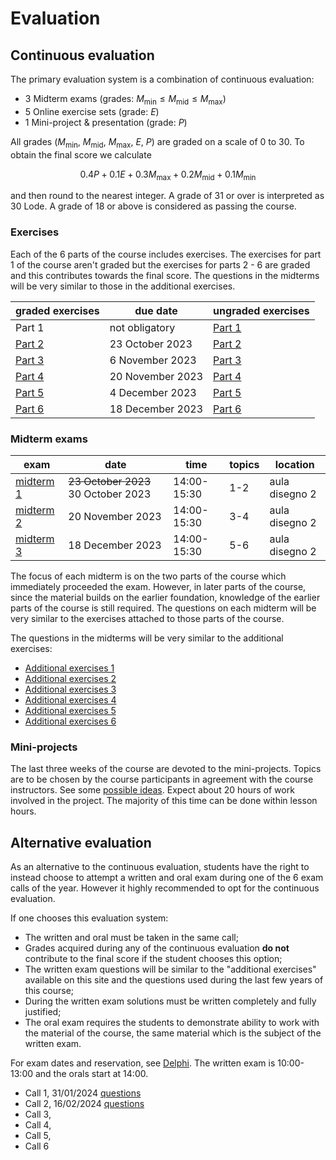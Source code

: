 # Evaluation

## Continuous evaluation

The primary evaluation system is a combination of continuous evaluation:

- 3 Midterm exams (grades: $M_{\mathrm{min}} \leq M_{\mathrm{mid}} \leq M_{\mathrm{max}}$)
- 5 Online exercise sets (grade: $E$)
- 1 Mini-project & presentation (grade: $P$)

All grades ($M_{\mathrm{min}}$, $M_{\mathrm{mid}}$, $M_{\mathrm{max}}$, $E$, $P$) are graded on a scale of 0 to 30.
To obtain the final score we calculate

$$
0.4 P + 0.1 E + 0.3 M_{\mathrm{max}} + 0.2 M_{\mathrm{mid}} + 0.1 M_{\mathrm{min}}
$$

and then round to the nearest integer. A grade of 31 or over is interpreted as 30 Lode. A grade of 18 or above is considered as passing the course.

### Exercises

Each of the 6 parts of the course includes exercises. The exercises for part 1 of the course aren't graded but the exercises for parts 2 - 6 are graded and this contributes towards the final score. The questions in the midterms will be very similar to those in the additional exercises.

| graded exercises  | due date         | ungraded exercises          |
| ----------------- | ---------------- | --------------------------- |
| Part 1            | not obligatory   | [Part 1](/pages/exercises1) |
| [Part 2][graded2] | 23 October 2023  | [Part 2](/pages/exercises2) |
| [Part 3][graded3] | 6 November 2023  | [Part 3](/pages/exercises3) |
| [Part 4][graded4] | 20 November 2023 | [Part 4](/pages/exercises4) |
| [Part 5][graded5] | 4 December 2023  | [Part 5](/pages/exercises5) |
| [Part 6][graded6] | 18 December 2023 | [Part 6](/pages/exercises6) |

[graded2]: https://esamionline.uniroma2.it/course/view.php?id=6165&section=2
[graded3]: https://esamionline.uniroma2.it/course/view.php?id=6165&section=3
[graded4]: https://esamionline.uniroma2.it/course/view.php?id=6165&section=4
[graded5]: https://esamionline.uniroma2.it/course/view.php?id=6165&section=5
[graded6]: https://esamionline.uniroma2.it/course/view.php?id=6165&section=6

### Midterm exams

| exam              | date                                | time        | topics | location       |
| ----------------- | ----------------------------------- | ----------- | ------ | -------------- |
| [midterm 1][mid1] | ~~23 October 2023~~ 30 October 2023 | 14:00-15:30 | 1-2    | aula disegno 2 |
| [midterm 2][mid2] | 20 November 2023                    | 14:00-15:30 | 3-4    | aula disegno 2 |
| [midterm 3][mid3] | 18 December 2023                    | 14:00-15:30 | 5-6    | aula disegno 2 |

[mid1]: /midterm1.pdf
[mid2]: /midterm2.pdf
[mid3]: /midterm3.pdf

The focus of each midterm is on the two parts of the course which immediately proceeded the exam. However, in later parts of the course, since the material builds on the earlier foundation, knowledge of the earlier parts of the course is still required. The questions on each midterm will be very similar to the exercises attached to those parts of the course.

The questions in the midterms will be very similar to the additional exercises:

- [Additional exercises 1](/pages/exercises1)
- [Additional exercises 2](/pages/exercises2)
- [Additional exercises 3](/pages/exercises3)
- [Additional exercises 4](/pages/exercises4)
- [Additional exercises 5](/pages/exercises5)
- [Additional exercises 6](/pages/exercises6)

### Mini-projects

The last three weeks of the course are devoted to the mini-projects. Topics are to be chosen by the course participants in agreement with the course instructors. See some [possible ideas](/pages/project). Expect about 20 hours of work involved in the project. The majority of this time can be done within lesson hours.

## Alternative evaluation

As an alternative to the continuous evaluation, students have the right to instead choose to attempt a written and oral exam during one of the 6 exam calls of the year. However it highly recommended to opt for the continuous evaluation.

If one chooses this evaluation system:

- The written and oral must be taken in the same call;
- Grades acquired during any of the continuous evaluation **do not** contribute to the final score if the student chooses this option;
- The written exam questions will be similar to the "additional exercises" available on this site and the questions used during the last few years of this course;
- During the written exam solutions must be written completely and fully justified;
- The oral exam requires the students to demonstrate ability to work with the material of the course, the same material which is the subject of the written exam.

For exam dates and reservation, see [Delphi](https://delphi.uniroma2.it/). The written exam is 10:00-13:00 and the orals start at 14:00.

- Call 1, 31/01/2024 [questions](/call1.pdf)
- Call 2, 16/02/2024 [questions](/call2.pdf)
- Call 3,
- Call 4,
- Call 5,
- Call 6
